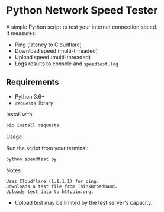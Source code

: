 # Python Network Speed Tester

A simple Python script to test your internet connection speed.  
It measures:

-  Ping (latency to Cloudflare)
-  Download speed (multi-threaded)
-  Upload speed (multi-threaded)
-  Logs results to console and `speedtest.log`

## Requirements

- Python 3.6+
- `requests` library

Install with:

```bash
pip install requests
```
Usage

Run the script from your terminal:
```bash
python speedtest.py
```
Notes

    Uses Cloudflare (1.1.1.1) for ping.
    Downloads a test file from ThinkBroadband.
    Uploads test data to httpbin.org.

- Upload test may be limited by the test server's capacity.
